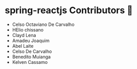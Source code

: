 # spring-reactjs Contributors 🚀
- Celso Octaviano De Carvalho
- HElio chissano
- Clayd Lena
- Amadeu Joaquim
- Abel Laite
- Celso De Carvalho
- Benedito Muianga
- Kelven Cassamo
